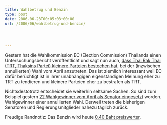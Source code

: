 ```yaml
---
title: Wahlbetrug und Benzin
type: post
date: 2006-06-23T00:05:03+00:00
url: /2006/06/wahlbetrug-und-benzin/




---
```

Gestern hat die Wahlkommission EC (Election Commission) Thailands einen Untersuchungsbericht veröffentlicht und sagt nun auch, [dass Thai Rak Thai (TRT, Thaksins Partei) kleinere Parteien bestochen hat][1], bei der (inzwischen annullierten) Wahl vom April anzutreten. Das ist ziemlich interessant weil EC dafür berüchtigt ist in ihrer unabhängigen eigenständigen Meinung eher zu TRT zu tendieren und kleinere Parteien eher zu bestrafen als TRT.

Nichtsdestotrotz entscheidet sie weiterhin seltsame Sachen. So sind zum Beispiel gestern [22 Wahlgewinner vom April als Senator eingesetzt][2] worden. Wahlgewinner einer annullierten Wahl. Derweil treten die bisherigen Senatoren und Regierungsmitglieder nahezu täglich zurück.

Freudige Randnotiz: Das Benzin wird heute [0.40 Baht preiswerter][3].

 [1]: http://www.nationmultimedia.com/2006/06/22/headlines/headlines_30007080.php
 [2]: http://www.nationmultimedia.com/2006/06/23/national/national_30007123.php
 [3]: http://www.nationmultimedia.com/2006/06/22/headlines/headlines_30007077.php
